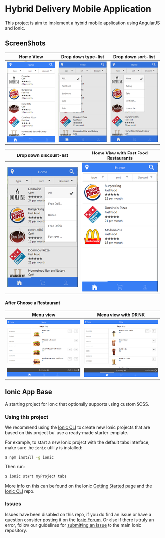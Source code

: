 # Hybrid Delivery Mobile Application

This project is aim to implement a hybrid mobile application using AngularJS and Ionic.

## ScreenShots

Home View | Drop down type-list | Drop down sort-list
:-------: | :-----------------: | :-----------------:
<img src="images/Home View.png" width="250"/> | <img src="images/Drop down type-list.png" width="250"/> | <img src="images/Drop down sort-list.png" width="250"/>

Drop down discount-list | Home View with Fast Food Restaurants
:---------------------: | :----------------------------------:
<img src="images/Drop down discount-list.png" width="250"/> | <img src="images/Home View with Fast Food Restaurants.png" width="250"/> 

#### After Choose a Restaurant

Menu view | Menu view with DRINK
:-------: | :------------------:
<img src="images/Menu view.png" width="420"/> | <img src="images/Menu view with “DRINK”.png" width="420"/> 

## Ionic App Base

A starting project for Ionic that optionally supports using custom SCSS.

### Using this project

We recommend using the [Ionic CLI](https://github.com/driftyco/ionic-cli) to create new Ionic projects that are based on this project but use a ready-made starter template.

For example, to start a new Ionic project with the default tabs interface, make sure the `ionic` utility is installed:

```bash
$ npm install -g ionic
```

Then run:

```bash
$ ionic start myProject tabs
```

More info on this can be found on the Ionic [Getting Started](http://ionicframework.com/getting-started) page and the [Ionic CLI](https://github.com/driftyco/ionic-cli) repo.

### Issues
Issues have been disabled on this repo, if you do find an issue or have a question consider posting it on the [Ionic Forum](http://forum.ionicframework.com/).  Or else if there is truly an error, follow our guidelines for [submitting an issue](http://ionicframework.com/submit-issue/) to the main Ionic repository.

